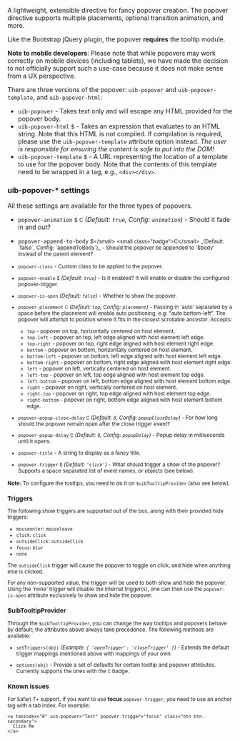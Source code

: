 A lightweight, extensible directive for fancy popover creation. The popover
directive supports multiple placements, optional transition animation, and more.

Like the Bootstrap jQuery plugin, the popover **requires** the tooltip
module.

__Note to mobile developers__:  Please note that while popovers may work correctly on mobile devices (including tablets),
  we have made the decision to not officially support such a use-case because it does not make sense from a UX perspective.

There are three versions of the popover: `uib-popover` and `uib-popover-template`, and `uib-popover-html`:

* `uib-popover` -
  Takes text only and will escape any HTML provided for the popover body.
* `uib-popover-html`
  <small class="badge">$</small> -
  Takes an expression that evaluates to an HTML string. Note that this HTML is not compiled. If compilation is required, please use the `uib-popover-template` attribute option instead.  *The user is responsible for ensuring the content is safe to put into the DOM!*
* `uib-popover-template`
  <small class="badge">$</small> -
  A URL representing the location of a template to use for the popover body. Note that the contents of this template need to be wrapped in a tag, e.g., `<div></div>`.

### uib-popover-* settings

All these settings are available for the three types of popovers.

* `popover-animation`
  <small class="badge">$</small>
  <small class="badge">C</small>
  _(Default: `true`, Config: `animation`)_ -
  Should it fade in and out?

* `popover-append-to-body`
  <small class="badge">$</small>
  <small class="badge">C</small>
  _(Default: `false`, Config: `appendToBody`)_ -
  Should the popover be appended to '$body' instead of the parent element?

* `popover-class` -
  Custom class to be applied to the popover.

* `popover-enable`
  <small class="badge">$</small>
  _(Default: `true`)_ -
  Is it enabled? It will enable or disable the configured popover-trigger.

* `popover-is-open`
  <i class="glyphicon glyphicon-eye-open"></i>
  _(Default: `false`)_ -
  Whether to show the popover.

* `popover-placement`
  <small class="badge">C</small>
  _(Default: `top`, Config: `placement`)_ -
  Passing in 'auto' separated by a space before the placement will enable auto positioning, e.g: "auto bottom-left". The popover will attempt to position where it fits in the closest scrollable ancestor. Accepts:

   * `top` - popover on top, horizontally centered on host element.
   * `top-left` - popover on top, left edge aligned with host element left edge.
   * `top-right` - popover on top, right edge aligned with host element right edge.
   * `bottom` - popover on bottom, horizontally centered on host element.
   * `bottom-left` - popover on bottom, left edge aligned with host element left edge.
   * `bottom-right` - popover on bottom, right edge aligned with host element right edge.
   * `left` - popover on left, vertically centered on host element.
   * `left-top` - popover on left, top edge aligned with host element top edge.
   * `left-bottom` - popover on left, bottom edge aligned with host element bottom edge.
   * `right` - popover on right, vertically centered on host element.
   * `right-top` - popover on right, top edge aligned with host element top edge.
   * `right-bottom` - popover on right, bottom edge aligned with host element bottom edge.

* `popover-popup-close-delay`
  <small class="badge">C</small>
  _(Default: `0`, Config: `popupCloseDelay`)_ -
  For how long should the popover remain open after the close trigger event?

* `popover-popup-delay`
  <small class="badge">C</small>
  _(Default: `0`, Config: `popupDelay`)_ -
  Popup delay in milliseconds until it opens.

* `popover-title` -
   A string to display as a fancy title.

* `popover-trigger`
  <small class="badge">$</small>
  _(Default: `'click'`)_ -
  What should trigger a show of the popover? Supports a space separated list of event names, or objects (see below).

**Note:** To configure the tooltips, you need to do it on `$uibTooltipProvider` (also see below).

### Triggers

The following show triggers are supported out of the box, along with their provided hide triggers:

- `mouseenter`: `mouseleave`
- `click`: `click`
- `outsideClick`: `outsideClick`
- `focus`: `blur`
- `none`

The `outsideClick` trigger will cause the popover to toggle on click, and hide when anything else is clicked.

For any non-supported value, the trigger will be used to both show and hide the
popover. Using the 'none' trigger will disable the internal trigger(s), one can
then use the `popover-is-open` attribute exclusively to show and hide the popover.

### $uibTooltipProvider

Through the `$uibTooltipProvider`, you can change the way tooltips and popovers
behave by default; the attributes above always take precedence. The following
methods are available:

* `setTriggers(obj)`
  _(Example: `{ 'openTrigger': 'closeTrigger' }`)_ -
  Extends the default trigger mappings mentioned above with mappings of your own.

* `options(obj)` -
  Provide a set of defaults for certain tooltip and popover attributes. Currently supports the ones with the <small class="badge">C</small> badge.

### Known issues

For Safari 7+ support, if you want to use **focus** `popover-trigger`, you need to use an anchor tag with a tab index. For example:

```
<a tabindex="0" uib-popover="Test" popover-trigger="focus" class="btn btn-secondary">
  Click Me
</a>
```
